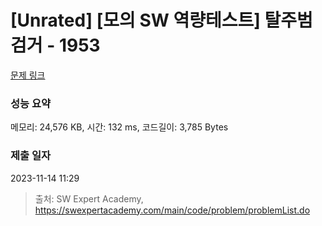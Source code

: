 # [Unrated] [모의 SW 역량테스트] 탈주범 검거 - 1953 

[문제 링크](https://swexpertacademy.com/main/code/problem/problemDetail.do?contestProbId=AV5PpLlKAQ4DFAUq) 

### 성능 요약

메모리: 24,576 KB, 시간: 132 ms, 코드길이: 3,785 Bytes

### 제출 일자

2023-11-14 11:29



> 출처: SW Expert Academy, https://swexpertacademy.com/main/code/problem/problemList.do